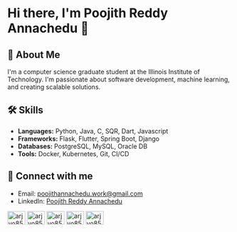 # Hi there, I'm Poojith Reddy Annachedu 👋

## 🚀 About Me
I'm a computer science graduate student at the Illinois Institute of Technology. I'm passionate about software development, machine learning, and creating scalable solutions.

## 🛠️ Skills
- **Languages:** Python, Java, C, SQR, Dart, Javascript
- **Frameworks:** Flask, Flutter, Spring Boot, Django
- **Databases:** PostgreSQL, MySQL, Oracle DB
- **Tools:** Docker, Kubernetes, Git, CI/CD

## 🔗 Connect with me
- Email: [poojithannachedu.work@gmail.com](mailto:poojithannachedu.work@gmail.com)
- LinkedIn: [Poojith Reddy Annachedu](https://www.linkedin.com/in/poojith-reddy-annachedu/)

<p align="left">

<a href="https://www.linkedin.com/in/arjyo-chakraborty-baa9351bb/" target="blank"><img align="center" src="https://raw.githubusercontent.com/rahuldkjain/github-profile-readme-generator/master/src/images/icons/Social/linked-in-alt.svg" alt="arjyo851" height="30" width="40" /></a>
<a href="https://www.instagram.com/arjyo74/?hl=en" target="blank"><img align="center" src="https://raw.githubusercontent.com/rahuldkjain/github-profile-readme-generator/master/src/images/icons/Social/instagram.svg" alt="arjyo851" height="30" width="40" /></a>
<a href="https://www.hackerrank.com/arjyo77" target="blank"><img align="center" src="https://raw.githubusercontent.com/rahuldkjain/github-profile-readme-generator/master/src/images/icons/Social/hackerrank.svg" alt="arjyo851" height="30" width="40" /></a>
<a href="https://leetcode.com/arjyo77/" target="blank"><img align="center" src="https://raw.githubusercontent.com/rahuldkjain/github-profile-readme-generator/master/src/images/icons/Social/leet-code.svg" alt="arjyo851" height="30" width="40" /></a>
<a href="https://auth.geeksforgeeks.org/user/arjyo77" target="blank"><img align="center" src="https://raw.githubusercontent.com/rahuldkjain/github-profile-readme-generator/master/src/images/icons/Social/geeks-for-geeks.svg" alt="arjyo851" height="30" width="40" /></a>
</p>

